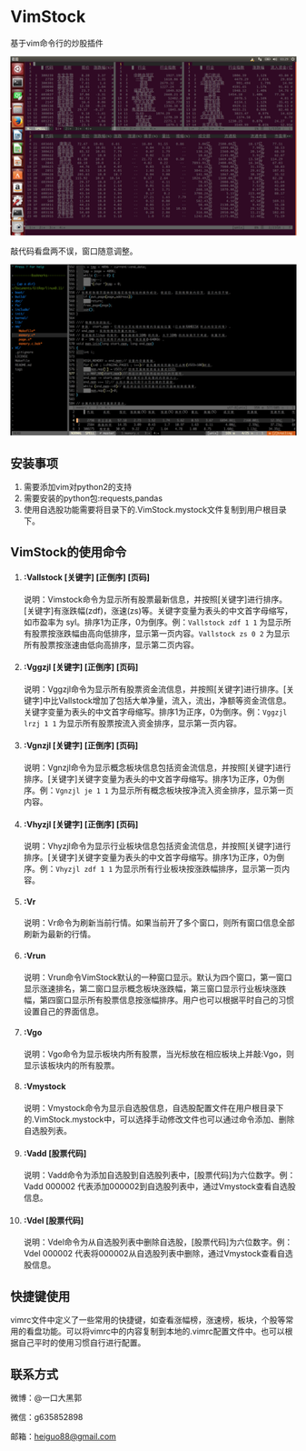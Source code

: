 # VimStock
基于vim命令行的炒股插件

![Alt text](https://github.com/guofh/VimStock/blob/master/VimStock.png)
  
敲代码看盘两不误，窗口随意调整。
  
![Alt text](https://github.com/guofh/VimStock/blob/master/VimStock2.png)

## 安装事项

1. 需要添加vim对python2的支持
2. 需要安装的python包:requests,pandas
3. 使用自选股功能需要将目录下的.VimStock.mystock文件复制到用户根目录下。

## VimStock的使用命令

1. #### **:Vallstock [关键字] [正倒序] [页码]**  
    
    说明：Vimstock命令为显示所有股票最新信息，并按照[关键字]进行排序。[关键字]有涨跌幅(zdf)，涨速(zs)等。关键字变量为表头的中文首字母缩写，如市盈率为  syl。排序1为正序，0为倒序。例：`Vallstock zdf 1 1` 为显示所有股票按涨跌幅由高向低排序，显示第一页内容。`Vallstock zs 0 2` 为显示所有股票按涨速由低向高排序，显示第二页内容。
    
2. #### **:Vggzjl [关键字] [正倒序] [页码]**  
    
    说明：Vggzjl命令为显示所有股票资金流信息，并按照[关键字]进行排序。[关键字]中比Vallstock增加了包括大单净量，流入，流出，净额等资金流信息。关键字变量为表头的中文首字母缩写。排序1为正序，0为倒序。例：`Vggzjl lrzj 1 1` 为显示所有股票按流入资金排序，显示第一页内容。
    
3. #### **:Vgnzjl [关键字] [正倒序] [页码]**  
    
    说明：Vgnzjl命令为显示概念板块信息包括资金流信息，并按照[关键字]进行排序。[关键字]关键字变量为表头的中文首字母缩写。排序1为正序，0为倒序。例：`Vgnzjl je 1 1` 为显示所有概念板块按净流入资金排序，显示第一页内容。
    
4. #### **:Vhyzjl [关键字] [正倒序] [页码]**  
    
    说明：Vhyzjl命令为显示行业板块信息包括资金流信息，并按照[关键字]进行排序。[关键字]关键字变量为表头的中文首字母缩写。排序1为正序，0为倒序。例：`Vhyzjl zdf 1 1` 为显示所有行业板块按涨跌幅排序，显示第一页内容。
    
4. #### **:Vr**  
    
    说明：Vr命令为刷新当前行情。如果当前开了多个窗口，则所有窗口信息全部刷新为最新的行情。
    
5. #### **:Vrun**  
    
    说明：Vrun命令VimStock默认的一种窗口显示。默认为四个窗口，第一窗口显示涨速排名，第二窗口显示概念板块涨跌幅，第三窗口显示行业板块涨跌幅，第四窗口显示所有股票信息按涨幅排序。用户也可以根据平时自己的习惯设置自己的界面信息。
     
6. #### **:Vgo**
    
    说明：Vgo命令为显示板块内所有股票，当光标放在相应板块上并敲:Vgo，则显示该板块内的所有股票。

7. #### **:Vmystock**
    
    说明：Vmystock命令为显示自选股信息，自选股配置文件在用户根目录下的.VimStock.mystock中，可以选择手动修改文件也可以通过命令添加、删除自选股列表。

8. #### **:Vadd [股票代码]**
    
    说明：Vadd命令为添加自选股到自选股列表中，[股票代码]为六位数字。例：Vadd 000002 代表添加000002到自选股列表中，通过Vmystock查看自选股信息。

9. #### **:Vdel [股票代码]**
    
    说明：Vdel命令为从自选股列表中删除自选股，[股票代码]为六位数字。例：Vdel 000002 代表将000002从自选股列表中删除，通过Vmystock查看自选股信息。


## 快捷键使用

vimrc文件中定义了一些常用的快捷键，如查看涨幅榜，涨速榜，板块，个股等常用的看盘功能。可以将vimrc中的内容复制到本地的.vimrc配置文件中。也可以根据自己平时的使用习惯自行进行配置。

## 联系方式

微博：@一口大黑郭

微信：g635852898

邮箱：heiguo88@gmail.com
  

